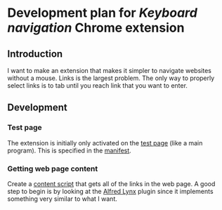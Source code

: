 # Development plan for *Keyboard navigation* Chrome extension

## Introduction
I want to make an extension that makes it simpler to navigate websites without a mouse. Links is the largest problem. The only way to properly select links is to tab until you reach link that you want to enter.

## Development

### Test page
The extension is initially only activated on the [test page](https://github.com/emanuelen5/Chrome-Keyboard-Navigation/blob/8df984772a63da6a0492bd3ccfdb04f6b63dd8fe/testpage.html) (like a main program). This is specified in the [manifest](https://github.com/emanuelen5/Chrome-Keyboard-Navigation/blob/8df984772a63da6a0492bd3ccfdb04f6b63dd8fe/manifest.json#L41).

### Getting web page content
Create a [content script](https://developer.chrome.com/extensions/content_scripts) that gets all of the links in the web page. A good step to begin is by looking at the [Alfred Lynx](https://chrome.google.com/webstore/detail/alfred-lynx/opmfnhbnmeaiamegjkackhcemcedemeb) plugin since it implements something very similar to what I want.